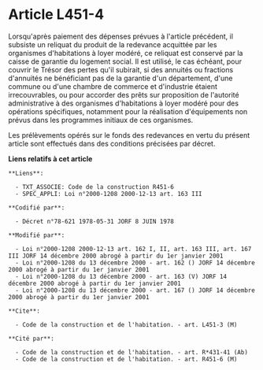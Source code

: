 # Article L451-4

Lorsqu'après paiement des dépenses prévues à l'article précédent, il subsiste un reliquat du produit de la redevance
acquittée par les organismes d'habitations à loyer modéré, ce reliquat est conservé par la caisse de garantie du logement
social. Il est utilisé, le cas échéant, pour couvrir le Trésor des pertes qu'il subirait, si des annuités ou fractions
d'annuités ne bénéficiant pas de la garantie d'un département, d'une commune ou d'une chambre de commerce et d'industrie
étaient irrecouvrables, ou pour accorder des prêts sur proposition de l'autorité administrative à des organismes
d'habitations à loyer modéré pour des opérations spécifiques, notamment pour la réalisation d'équipements non prévus dans les
programmes initiaux de ces organismes.

Les prélèvements opérés sur le fonds des redevances en vertu du présent article sont effectués dans des conditions précisées
par décret.

**Liens relatifs à cet article**

	**Liens**:

	  - TXT_ASSOCIE: Code de la construction R451-6
	  - SPEC_APPLI: Loi n°2000-1208 2000-12-13 art. 163 III

	**Codifié par**:

	  - Décret n°78-621 1978-05-31 JORF 8 JUIN 1978

	**Modifié par**:

	  - Loi n°2000-1208 2000-12-13 art. 162 I, II, art. 163 III, art. 167 III JORF 14 décembre 2000 abrogé à partir du 1er janvier 2001
	  - Loi n°2000-1208 du 13 décembre 2000 - art. 162 () JORF 14 décembre 2000 abrogé à partir du 1er janvier 2001
	  - Loi n°2000-1208 du 13 décembre 2000 - art. 163 (V) JORF 14 décembre 2000 abrogé à partir du 1er janvier 2001
	  - Loi n°2000-1208 du 13 décembre 2000 - art. 167 () JORF 14 décembre 2000 abrogé à partir du 1er janvier 2001

	**Cite**:

	  - Code de la construction et de l'habitation. - art. L451-3 (M)

	**Cité par**:

	  - Code de la construction et de l'habitation. - art. R*431-41 (Ab)
	  - Code de la construction et de l'habitation. - art. R451-6 (M)
